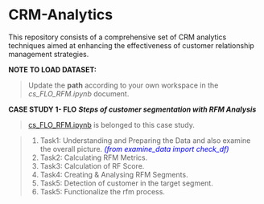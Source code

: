 # CRM-Analytics
This repository consists of a comprehensive set of CRM analytics techniques aimed at enhancing the effectiveness of customer relationship management strategies.

**NOTE TO LOAD DATASET:**
> Update the **path** according to your own workspace in the *cs_FLO_RFM.ipynb* document.

**CASE STUDY 1- FLO**
***Steps of customer segmentation with RFM Analysis***

> [cs_FLO_RFM.ipynb](./workspaces/CRM-Analytics/notebook/cs_FLO_RFM.ipynb)  is belonged to this case study. 

>1. Task1: Understanding and Preparing the Data and also examine the overall picture. <span style="color:blue">*(from examine_data import check_df)*</span> 
>2. Task2: Calculating RFM Metrics. 
>3. Task3: Calculation of RF Score. 
>4. Task4: Creating & Analysing RFM Segments. 
>5. Task5: Detection of customer in the target segment. 
>6. Task5: Functionalize the rfm process. 




